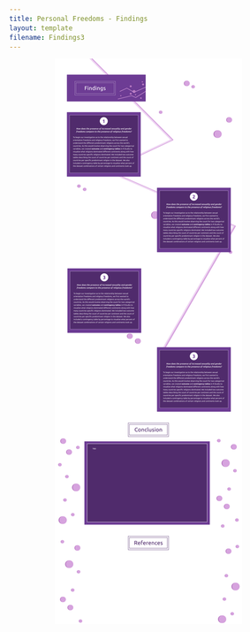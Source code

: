 ```yaml
---
title: Personal Freedoms - Findings
layout: template
filename: Findings3
--- 
```

<div align="center"><img src="Findings.png" alt="Findings for Personal Freedoms"></div>
